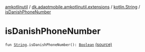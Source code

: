 [amkotlinutil](../../index.md) / [dk.adaptmobile.amkotlinutil.extensions](../index.md) / [kotlin.String](index.md) / [isDanishPhoneNumber](./is-danish-phone-number.md)

# isDanishPhoneNumber

`fun `[`String`](https://kotlinlang.org/api/latest/jvm/stdlib/kotlin/-string/index.html)`.isDanishPhoneNumber(): `[`Boolean`](https://kotlinlang.org/api/latest/jvm/stdlib/kotlin/-boolean/index.html) [(source)](https://github.com/adaptmobile-organization/amkotlinutil/tree/master/amkotlinutil/amkotlinutil/src/main/java/dk/adaptmobile/amkotlinutil/extensions/StringExtensions.kt#L51)